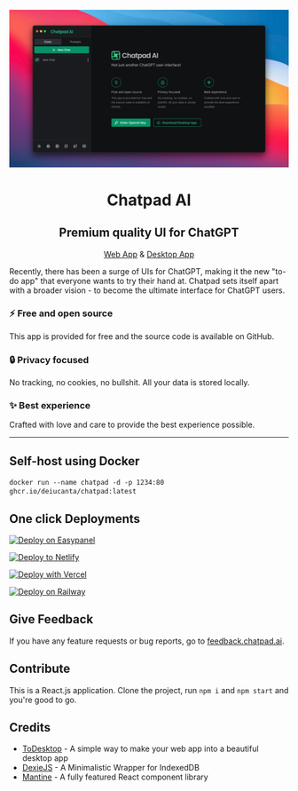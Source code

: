 ![Chatpad AI](./banner.png)

<h1 align="center">Chatpad AI</h1>
<h2 align="center">Premium quality UI for ChatGPT</h2>
<!-- <p align="center"><a href="https://chatpad.ai">Web App</a> & <a href="https://download.chatpad.ai">Desktop App</a></p> -->
<p align="center"><a href="https://chatpad.ai">Web App</a> & <a href="https://dl.todesktop.com/230313oyppkw40a">Desktop App</a></p>

Recently, there has been a surge of UIs for ChatGPT, making it the new "to-do app" that everyone wants to try their hand at. Chatpad sets itself apart with a broader vision - to become the ultimate interface for ChatGPT users.

### ⚡️ Free and open source

This app is provided for free and the source code is available on GitHub.

### 🔒 Privacy focused

No tracking, no cookies, no bullshit. All your data is stored locally.

### ✨ Best experience

Crafted with love and care to provide the best experience possible.

---

## Self-host using Docker

```
docker run --name chatpad -d -p 1234:80 ghcr.io/deiucanta/chatpad:latest
```

## One click Deployments

<!-- Easypanel -->
[![Deploy on Easypanel](https://easypanel.io/img/deploy-on-easypanel-40.svg)](https://easypanel.io/docs/templates/chatpad)

<!-- Netlify -->
[![Deploy to Netlify](https://www.netlify.com/img/deploy/button.svg)](https://app.netlify.com/start/deploy?repository=https://github.com/deiucanta/chatpad)

<!-- Vercel -->
[![Deploy with Vercel](https://vercel.com/button)](https://vercel.com/new/clone?repository-url=https%3A%2F%2Fgithub.com%2Fdeiucanta%2Fchatpad&project-name=chatpad&repository-name=chatpad-vercel&demo-title=Chatpad&demo-description=The%20Official%20Chatpad%20Website&demo-url=https%3A%2F%2Fchatpad.ai&demo-image=https%3A%2F%2Fraw.githubusercontent.com%2Fdeiucanta%2Fchatpad%2Fmain%2Fbanner.png)

<!-- Railway -->
[![Deploy on Railway](https://railway.app/button.svg)](https://railway.app/template/Ak6DUw?referralCode=9M8r62)




## Give Feedback

If you have any feature requests or bug reports, go to [feedback.chatpad.ai](https://feedback.chatpad.ai).

## Contribute

This is a React.js application. Clone the project, run `npm i` and `npm start` and you're good to go.

## Credits

- [ToDesktop](https://todesktop.com) - A simple way to make your web app into a beautiful desktop app
- [DexieJS](https://dexie.org) - A Minimalistic Wrapper for IndexedDB
- [Mantine](https://mantine.dev) - A fully featured React component library
